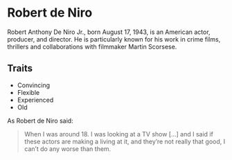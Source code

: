 # Robert de Niro

Robert Anthony De Niro Jr., born August 17, 1943, is an American actor, producer, and director. He is particularly known for his work in crime films, thrillers and collaborations with filmmaker Martin Scorsese.

## Traits

* Convincing
* Flexible
* Experienced
* Old

As Robert de Niro said:

> When I was around 18. I was looking at a TV show [...] and I said if these actors are making a living at it, and they’re not really that good, I can’t do any worse than them.
